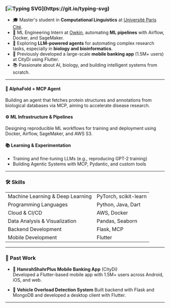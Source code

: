 ### [![Typing SVG](https://readme-typing-svg.herokuapp.com?color=94D0FF&lines=Hi+there+%F0%9F%91%8B+I'm+Zeinab!)](https://git.io/typing-svg)

- 🎓 Master's student in **Computational Linguistics** at [Université Paris Cité](https://u-paris.fr/).
- 🔬 ML Engineering Intern at [Owkin](https://owkin.com/), automating **ML pipelines** with Airflow, Docker, and SageMaker.
- 🤖 Exploring **LLM-powered agents** for automating complex research tasks, especially in **biology and bioinformatics**.
- 📱 Previously developed a large-scale **mobile banking app** (1.5M+ users) at CityDi using Flutter.
- 📚 Passionate about AI, biology, and building intelligent systems from scratch.

---

#### 🧠 **AlphaFold + MCP Agent**
Building an agent that fetches protein structures and annotations from biological databases via MCP, aiming to accelerate disease research.

#### ⚙️ **ML Infrastructure & Pipelines**
Designing reproducible ML workflows for training and deployment using Docker, Airflow, SageMaker, and AWS S3.

#### 📚 **Learning & Experimentation**
- Training and fine-tuning LLMs (e.g., reproducing GPT-2 training)
- Building Agentic Systems with MCP, Pydantic, and custom tools

---

### 🛠️ Skills

| | |
|:---|:---|
| Machine Learning & Deep Learning | PyTorch, scikit-learn |
| Programming Languages | Python, Java, Dart |
| Cloud & CI/CD | AWS, Docker |
| Data Analysis & Visualization | Pandas, Seaborn |
| Backend Development | Flask, MCP |
| Mobile Development | Flutter |


---

### 🚀 Past Work

- 🏦 **HamrahShahrPlus Mobile Banking App** (CityDi)  
Developed a Flutter-based mobile app with 1.5M+ users across Android, iOS, and web.
  
- 🚚 **Vehicle Overload Detection System**
Built backend with Flask and MongoDB and developed a desktop client with Flutter.
---
